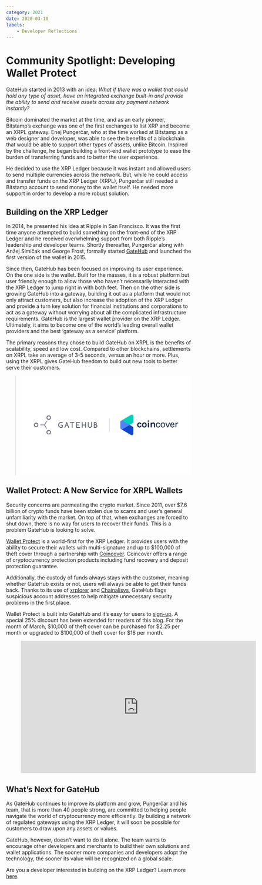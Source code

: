 ```yaml
---
category: 2021
date: 2020-03-10
labels:
    - Developer Reflections
---
```

# Community Spotlight: Developing Wallet Protect

GateHub started in 2013 with an idea: _What if there was a wallet that could hold any type of asset, have an integrated exchange built-in and provide the ability to send and receive assets across any payment network instantly?_

<!-- BREAK -->

Bitcoin dominated the market at the time, and as an early pioneer, Bitstamp’s exchange was one of the first exchanges to list XRP and become an XRPL gateway. Enej Pungerčar, who at the time worked at Bitstamp as a web designer and developer, was able to see the benefits of a blockchain that would be able to support other types of assets, unlike Bitcoin. Inspired by the challenge, he began building a front-end wallet prototype to ease the burden of transferring funds and to better the user experience.

He decided to use the XRP Ledger because it was instant and allowed users to send multiple currencies across the network. But, while he could access and transfer funds on the XRP Ledger (XRPL), Pungerčar still needed a Bitstamp account to send money to the wallet itself. He needed more support in order to develop a more robust solution.

## Building on the XRP Ledger

In 2014, he presented his idea at Ripple in San Francisco. It was the first time anyone attempted to build something on the front-end of the XRP Ledger and he received overwhelming support from both Ripple’s leadership and developer teams. Shortly thereafter, Pungerčar along with Anžej Simičak and George Frost, formally started [GateHub](https://gatehub.net/?utm_source=ripplex&utm_medium=affiliate&utm_campaign=wallet_protect) and launched the first version of the wallet in 2015.

Since then, GateHub has been focused on improving its user experience. On the one side is the wallet. Built for the masses, it is a robust platform but user friendly enough to allow those who haven’t necessarily interacted with the XRP Ledger to jump right in with both feet. Then on the other side is growing GateHub into a gateway, building it out as a platform that would not only attract customers, but also increase the adoption of the XRP Ledger and provide a turn key solution for financial institutions and corporations to act as a gateway without worrying about all the complicated infrastructure requirements. GateHub is the largest wallet provider on the XRP Ledger. Ultimately, it aims to become one of the world’s leading overall wallet providers and the best ‘gateway as a service’ platform.

The primary reasons they chose to build GateHub on XRPL is the benefits of scalability, speed and low cost. Compared to other blockchains, settlements on XRPL take an average of 3-5 seconds, versus an hour or more. Plus, using the XRPL gives GateHub freedom to build out new tools to better serve their customers.

> ![Gatehub and Coincover logos](../img/gatehub-coincover.png)

## Wallet Protect: A New Service for XRPL Wallets

Security concerns are permeating the crypto market. Since 2011, over $7.6 billion of crypto funds have been stolen due to scams and user’s general unfamiliarity with the market. On top of that, when exchanges are forced to shut down, there is no way for users to recover their funds. This is a problem GateHub is looking to solve.

[Wallet Protect](https://gatehub.net/blog/wallet-protect-faq/?utm_source=ripplex&utm_medium=affiliate&utm_campaign=wallet_protect) is a world-first for the XRP Ledger. It provides users with the ability to secure their wallets with multi-signature and up to $100,000 of theft cover through a partnership with [Coincover](http://coincover.com/). Coincover offers a range of cryptocurrency protection products including fund recovery and deposit protection guarantee.

Additionally, the custody of funds always stays with the customer, meaning whether GateHub exists or not, users will always be able to get their funds back. Thanks to its use of [xrplorer](https://xrplorer.com/) and [Chainalisys](https://www.chainalysis.com/), GateHub flags suspicious account addresses to help mitigate unnecessary security problems in the first place.

Wallet Protect is built into GateHub and it’s easy for users to [sign-up](https://signin.gatehub.net/signup?utm_source=ripplex&utm_medium=affiliate&utm_campaign=wallet_protect). A special 25% discount has been extended for readers of this blog. For the month of March, $10,000 of theft cover can be purchased for $2.25 per month or upgraded to $100,000 of theft cover for $18 per month.

<figure class="kg-card kg-embed-card"><iframe src="https://player.vimeo.com/video/522005166?app_id=122963" width="640" height="360" frameborder="0" allow="autoplay; fullscreen; picture-in-picture" allowfullscreen></iframe></figure>

## What’s Next for GateHub

As GateHub continues to improve its platform and grow, Pungerčar and his team, that is more than 40 people strong, are committed to helping people navigate the world of cryptocurrency more efficiently. By building a network of regulated gateways using the XRP Ledger, it will soon be possible for customers to draw upon any assets or values.

GateHub, however, doesn’t want to do it alone. The team wants to encourage other developers and merchants to build their own solutions and wallet applications. The sooner more companies and developers adopt the technology, the sooner its value will be recognized on a global scale.

Are you a developer interested in building on the XRP Ledger? Learn more [here](https://xrpl.org/docs.html).
